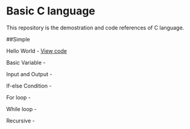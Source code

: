 # Basic C language  
This repository is the demostration and code references of C language.

##Simple 

Hello World - [View code](Simple/helloworld.c)

Basic Variable - 

Input and Output - 

If-else Condition - 

For loop - 

While loop - 

Recursive - 


